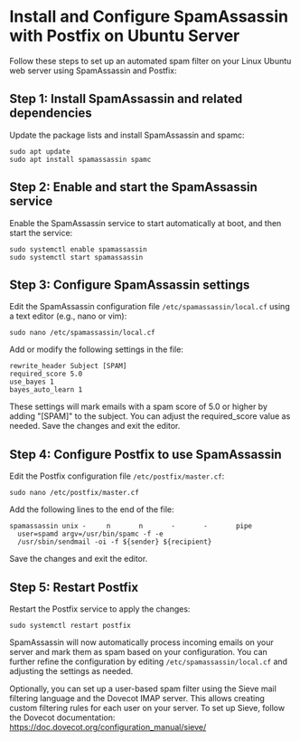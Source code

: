 # Install and Configure SpamAssassin with Postfix on Ubuntu Server

Follow these steps to set up an automated spam filter on your Linux Ubuntu web server using SpamAssassin and Postfix:

## Step 1: Install SpamAssassin and related dependencies

Update the package lists and install SpamAssassin and spamc:

```shell
sudo apt update
sudo apt install spamassassin spamc
```
## Step 2: Enable and start the SpamAssassin service

Enable the SpamAssassin service to start automatically at boot, and then start the service:

```shell
sudo systemctl enable spamassassin
sudo systemctl start spamassassin
```

## Step 3: Configure SpamAssassin settings

Edit the SpamAssassin configuration file `/etc/spamassassin/local.cf` using a text editor (e.g., nano or vim):

```shell
sudo nano /etc/spamassassin/local.cf
```

Add or modify the following settings in the file:

```shell
rewrite_header Subject [SPAM]
required_score 5.0
use_bayes 1
bayes_auto_learn 1
```

These settings will mark emails with a spam score of 5.0 or higher by adding "[SPAM]" to the subject. You can adjust the required_score value as needed. Save the changes and exit the editor.

## Step 4: Configure Postfix to use SpamAssassin

Edit the Postfix configuration file `/etc/postfix/master.cf`:

```shell
sudo nano /etc/postfix/master.cf
```
Add the following lines to the end of the file:

```shell
spamassassin unix -     n       n       -       -       pipe
  user=spamd argv=/usr/bin/spamc -f -e
  /usr/sbin/sendmail -oi -f ${sender} ${recipient}
```
Save the changes and exit the editor.

## Step 5: Restart Postfix

Restart the Postfix service to apply the changes:

```shell
sudo systemctl restart postfix
```
SpamAssassin will now automatically process incoming emails on your server and mark them as spam based on your configuration. You can further refine the configuration by editing `/etc/spamassassin/local.cf` and adjusting the settings as needed.

Optionally, you can set up a user-based spam filter using the Sieve mail filtering language and the Dovecot IMAP server. This allows creating custom filtering rules for each user on your server. To set up Sieve, follow the Dovecot documentation: https://doc.dovecot.org/configuration_manual/sieve/
